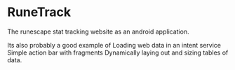 RuneTrack
=========

The runescape stat tracking website as an android application.

Its also probably a good example of
    Loading web data in an intent service
    Simple action bar with fragments
    Dynamically laying out and sizing tables of data.
    
